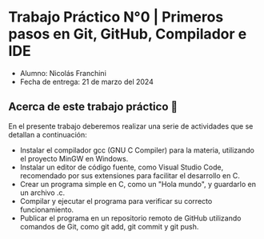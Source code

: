 # **Trabajo Práctico N°0 | Primeros pasos en Git, GitHub, Compilador e IDE**

+ Alumno: Nicolás Franchini
+ Fecha de entrega: 21 de marzo del 2024

## Acerca de este trabajo práctico 📝
En el presente trabajo deberemos realizar una serie de actividades que se detallan a continuación:
+ Instalar el compilador gcc (GNU C Compiler) para la materia, utilizando el proyecto MinGW en Windows.
+ Instalar un editor de código fuente, como Visual Studio Code, recomendado por sus extensiones para facilitar el desarrollo en C.
+ Crear un programa simple en C, como un "Hola mundo", y guardarlo en un archivo .c.
+ Compilar y ejecutar el programa para verificar su correcto funcionamiento.
+ Publicar el programa en un repositorio remoto de GitHub utilizando comandos de Git, como git add, git commit y git push.
